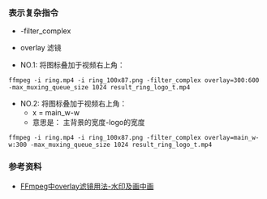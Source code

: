 ### 表示复杂指令

* -filter_complex

* overlay 滤镜

* NO.1: 将图标叠加于视频右上角：

```shell
ffmpeg -i ring.mp4 -i ring_100x87.png -filter_complex overlay=300:600 -max_muxing_queue_size 1024 result_ring_logo_t.mp4

```

* NO.2: 将图标叠加于视频右上角：
    * x = main_w-w
    * 意思是： 主背景的宽度-logo的宽度

```shell
ffmpeg -i ring.mp4 -i ring_100x87.png -filter_complex overlay=main_w-w:300 -max_muxing_queue_size 1024 result_ring_logo_t.mp4

```

### 参考资料

* [FFmpeg中overlay滤镜用法-水印及画中画](https://www.cnblogs.com/leisure_chn/p/10434209.html) 